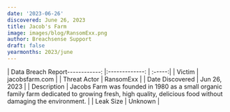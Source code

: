 ```yaml
---
date: '2023-06-26'
discovered: June 26, 2023
title: Jacob's Farm
image: images/blog/RansomExx.png
author: Breachsense Support
draft: false
yearmonths: 2023/june
---
```


| Data Breach Report------------:     |:-------------:    | :-----:|
| Victim      | jacobsfarm.com      | 
| Threat Actor      | RansomExx      | 
| Date Discovered      | Jun 26, 2023      | 
| Description      | Jacobs Farm was founded in 1980 as a small organic family farm dedicated to growing fresh, high quality, delicious food without damaging the environment.      | 
| Leak Size      | Unknown      | 

